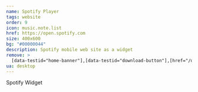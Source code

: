 ```yaml
---
name: Spotify Player
tags: website
order: 9
icon: music.note.list
href: https://open.spotify.com
size: 400x600
bg: "#00000044"
description: Spotify mobile web site as a widget
remove: >
  [data-testid="home-banner"],[data-testid="download-button"],[href="/download"],[href="/search/recent"],[href="/search"]+a
ua: desktop
---
```


Spotify Widget


